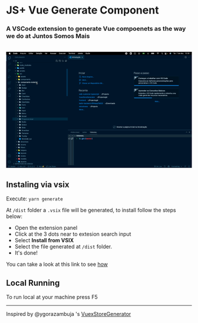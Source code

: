 # JS+ Vue Generate Component

### A VSCode extension to generate Vue compoenets as the way we do at Juntos Somos Mais

<br />

<img src="./img/example.gif">

## Instaling via vsix
Execute:
`yarn generate`

At `/dist` folder a `.vsix` file will be generated, to install follow the steps below:
- Open the extension panel
- Click at the 3 dots near to extesion search input
- Select **Install from VSIX**
- Select the file generated at `/dist` folder.
- It's done!

You can take a look at this link to see [how](https://community.particle.io/t/how-to-install-a-vscode-extension-from-a-vsix-file/51014)

## Local Running

To run local at your machine press F5

---

Inspired by @ygorazambuja 's [VuexStoreGenerator](https://github.com/ygorazambuja/VuexStoreGenerator)
